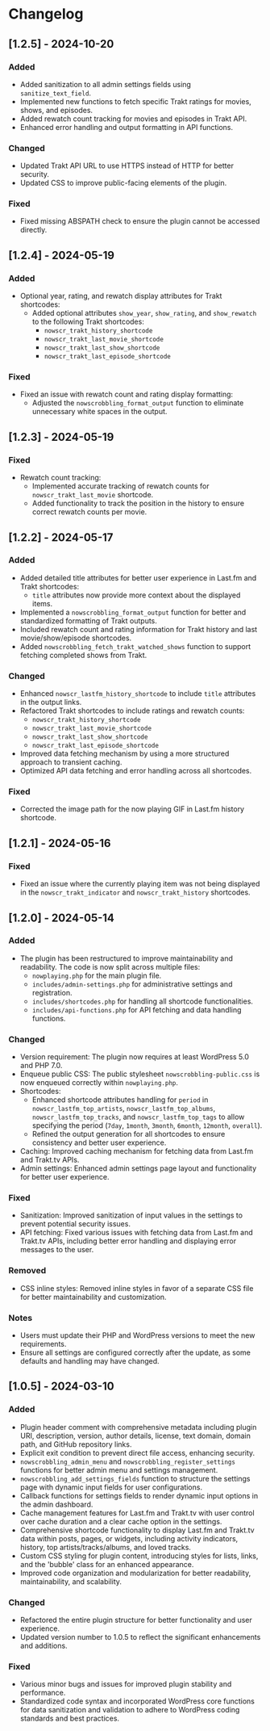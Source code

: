 # Changelog

## [1.2.5] - 2024-10-20

### Added
- Added sanitization to all admin settings fields using `sanitize_text_field`.
- Implemented new functions to fetch specific Trakt ratings for movies, shows, and episodes.
- Added rewatch count tracking for movies and episodes in Trakt API.
- Enhanced error handling and output formatting in API functions.

### Changed
- Updated Trakt API URL to use HTTPS instead of HTTP for better security.
- Updated CSS to improve public-facing elements of the plugin.

### Fixed
- Fixed missing ABSPATH check to ensure the plugin cannot be accessed directly.

## [1.2.4] - 2024-05-19

### Added
- Optional year, rating, and rewatch display attributes for Trakt shortcodes:
  - Added optional attributes `show_year`, `show_rating`, and `show_rewatch` to the following Trakt shortcodes:
    - `nowscr_trakt_history_shortcode`
    - `nowscr_trakt_last_movie_shortcode`
    - `nowscr_trakt_last_show_shortcode`
    - `nowscr_trakt_last_episode_shortcode`

### Fixed
- Fixed an issue with rewatch count and rating display formatting:
  - Adjusted the `nowscrobbling_format_output` function to eliminate unnecessary white spaces in the output.

## [1.2.3] - 2024-05-19

### Fixed
- Rewatch count tracking:
  - Implemented accurate tracking of rewatch counts for `nowscr_trakt_last_movie` shortcode.
  - Added functionality to track the position in the history to ensure correct rewatch counts per movie.

## [1.2.2] - 2024-05-17

### Added
- Added detailed title attributes for better user experience in Last.fm and Trakt shortcodes:
  - `title` attributes now provide more context about the displayed items.
- Implemented a `nowscrobbling_format_output` function for better and standardized formatting of Trakt outputs.
- Included rewatch count and rating information for Trakt history and last movie/show/episode shortcodes.
- Added `nowscrobbling_fetch_trakt_watched_shows` function to support fetching completed shows from Trakt.

### Changed
- Enhanced `nowscr_lastfm_history_shortcode` to include `title` attributes in the output links.
- Refactored Trakt shortcodes to include ratings and rewatch counts:
  - `nowscr_trakt_history_shortcode`
  - `nowscr_trakt_last_movie_shortcode`
  - `nowscr_trakt_last_show_shortcode`
  - `nowscr_trakt_last_episode_shortcode`
- Improved data fetching mechanism by using a more structured approach to transient caching.
- Optimized API data fetching and error handling across all shortcodes.

### Fixed
- Corrected the image path for the now playing GIF in Last.fm history shortcode.

## [1.2.1] - 2024-05-16

### Fixed
- Fixed an issue where the currently playing item was not being displayed in the `nowscr_trakt_indicator` and `nowscr_trakt_history` shortcodes.

## [1.2.0] - 2024-05-14

### Added
- The plugin has been restructured to improve maintainability and readability. The code is now split across multiple files:
  - `nowplaying.php` for the main plugin file.
  - `includes/admin-settings.php` for administrative settings and registration.
  - `includes/shortcodes.php` for handling all shortcode functionalities.
  - `includes/api-functions.php` for API fetching and data handling functions.

### Changed
- Version requirement: The plugin now requires at least WordPress 5.0 and PHP 7.0.
- Enqueue public CSS: The public stylesheet `nowscrobbling-public.css` is now enqueued correctly within `nowplaying.php`.
- Shortcodes:
  - Enhanced shortcode attributes handling for `period` in `nowscr_lastfm_top_artists`, `nowscr_lastfm_top_albums`, `nowscr_lastfm_top_tracks`, and `nowscr_lastfm_top_tags` to allow specifying the period (`7day`, `1month`, `3month`, `6month`, `12month`, `overall`).
  - Refined the output generation for all shortcodes to ensure consistency and better user experience.
- Caching: Improved caching mechanism for fetching data from Last.fm and Trakt.tv APIs.
- Admin settings: Enhanced admin settings page layout and functionality for better user experience.

### Fixed
- Sanitization: Improved sanitization of input values in the settings to prevent potential security issues.
- API fetching: Fixed various issues with fetching data from Last.fm and Trakt.tv APIs, including better error handling and displaying error messages to the user.

### Removed
- CSS inline styles: Removed inline styles in favor of a separate CSS file for better maintainability and customization.

### Notes
- Users must update their PHP and WordPress versions to meet the new requirements.
- Ensure all settings are configured correctly after the update, as some defaults and handling may have changed.

## [1.0.5] - 2024-03-10

### Added
- Plugin header comment with comprehensive metadata including plugin URI, description, version, author details, license, text domain, domain path, and GitHub repository links.
- Explicit exit condition to prevent direct file access, enhancing security.
- `nowscrobbling_admin_menu` and `nowscrobbling_register_settings` functions for better admin menu and settings management.
- `nowscrobbling_add_settings_fields` function to structure the settings page with dynamic input fields for user configurations.
- Callback functions for settings fields to render dynamic input options in the admin dashboard.
- Cache management features for Last.fm and Trakt.tv with user control over cache duration and a clear cache option in the settings.
- Comprehensive shortcode functionality to display Last.fm and Trakt.tv data within posts, pages, or widgets, including activity indicators, history, top artists/tracks/albums, and loved tracks.
- Custom CSS styling for plugin content, introducing styles for lists, links, and the 'bubble' class for an enhanced appearance.
- Improved code organization and modularization for better readability, maintainability, and scalability.

### Changed
- Refactored the entire plugin structure for better functionality and user experience.
- Updated version number to 1.0.5 to reflect the significant enhancements and additions.

### Fixed
- Various minor bugs and issues for improved plugin stability and performance.
- Standardized code syntax and incorporated WordPress core functions for data sanitization and validation to adhere to WordPress coding standards and best practices.
